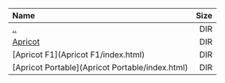 |Name|Size|
|:---|---:|
|[..](../index.html)|DIR|
|[Apricot](Apricot/index.html)|DIR|
|[Apricot F1](Apricot F1/index.html)|DIR|
|[Apricot Portable](Apricot Portable/index.html)|DIR|
